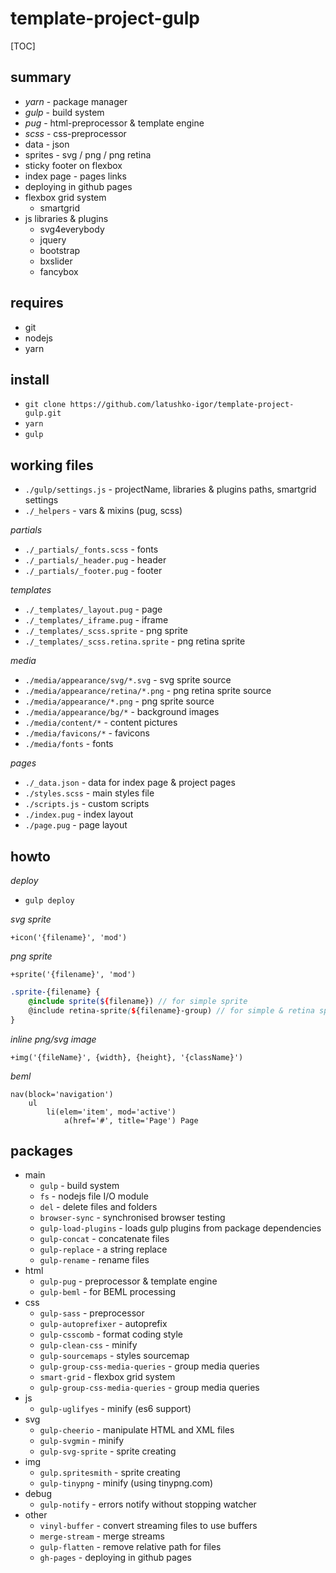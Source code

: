 
# template-project-gulp

[TOC]

## summary

* _yarn_ - package manager
* _gulp_ - build system
* _pug_ - html-preprocessor & template engine
* _scss_ - css-preprocessor
* data - json
* sprites - svg / png / png retina
* sticky footer on flexbox
* index page - pages links
* deploying in github pages
* flexbox grid system
	- smartgrid
* js libraries & plugins
	- svg4everybody
	- jquery
	- bootstrap
	- bxslider
	- fancybox

## requires

* git
* nodejs
* yarn

## install

* `git clone https://github.com/latushko-igor/template-project-gulp.git`
* `yarn`
* `gulp`

## working files

* `./gulp/settings.js` - projectName, libraries & plugins paths, smartgrid settings
* `./_helpers` - vars & mixins (pug, scss)

_partials_

* `./_partials/_fonts.scss` - fonts
* `./_partials/_header.pug` - header
* `./_partials/_footer.pug` - footer

_templates_

* `./_templates/_layout.pug` - page
* `./_templates/_iframe.pug` - iframe
* `./_templates/_scss.sprite` - png sprite
* `./_templates/_scss.retina.sprite` - png retina sprite

_media_

* `./media/appearance/svg/*.svg` - svg sprite source
* `./media/appearance/retina/*.png` - png retina sprite source
* `./media/appearance/*.png` - png sprite source
* `./media/appearance/bg/*` - background images
* `./media/content/*` - content pictures
* `./media/favicons/*` - favicons
* `./media/fonts` - fonts

_pages_

* `./_data.json` - data for index page & project pages
* `./styles.scss` - main styles file
* `./scripts.js` - custom scripts
* `./index.pug` - index layout
* `./page.pug` - page layout

## howto

_deploy_

* `gulp deploy`

_svg sprite_

~~~pug
+icon('{filename}', 'mod')
~~~

_png sprite_

~~~pug
+sprite('{filename}', 'mod')
~~~

~~~scss
.sprite-{filename} {
	@include sprite(${filename}) // for simple sprite
	@include retina-sprite(${filename}-group) // for simple & retina sprite
}
~~~

_inline png/svg image_

~~~pug
+img('{fileName}', {width}, {height}, '{className}')
~~~

_beml_

~~~pug
nav(block='navigation')
	ul
		li(elem='item', mod='active')
			a(href='#', title='Page') Page
~~~

## packages

* main
	- `gulp` - build system
	- `fs` - nodejs file I/O module
	- `del` - delete files and folders
	- `browser-sync` - synchronised browser testing
	- `gulp-load-plugins` - loads gulp plugins from package dependencies
	- `gulp-concat` - concatenate files
	- `gulp-replace` - a string replace
	- `gulp-rename` - rename files
* html
	- `gulp-pug` - preprocessor & template engine
	- `gulp-beml` - for BEML processing
* css
	- `gulp-sass` - preprocessor
	- `gulp-autoprefixer` - autoprefix
	- `gulp-csscomb` - format coding style
	- `gulp-clean-css` - minify
	- `gulp-sourcemaps` - styles sourcemap
	- `gulp-group-css-media-queries` - group media queries
	- `smart-grid` - flexbox grid system
	- `gulp-group-css-media-queries` - group media queries
* js
	- `gulp-uglifyes` - minify (es6 support)
* svg
	- `gulp-cheerio` - manipulate HTML and XML files
	- `gulp-svgmin` - minify
	- `gulp-svg-sprite` - sprite creating
* img
	- `gulp.spritesmith` - sprite creating
	- `gulp-tinypng` - minify (using tinypng.com)
* debug
	- `gulp-notify` - errors notify without stopping watcher
* other
	- `vinyl-buffer` - convert streaming files to use buffers
	- `merge-stream` - merge streams
	- `gulp-flatten` - remove relative path for files
	- `gh-pages` - deploying in github pages
